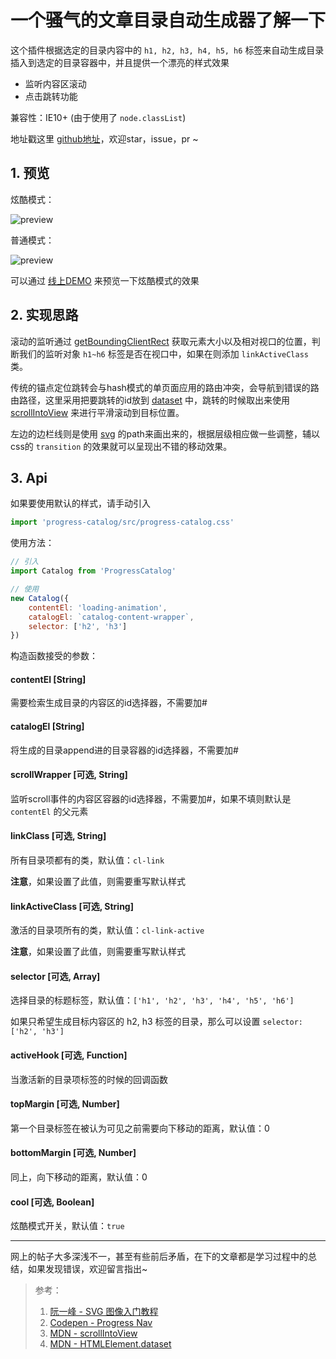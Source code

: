 # 一个骚气的文章目录自动生成器了解一下

这个插件根据选定的目录内容中的 `h1, h2, h3, h4, h5, h6` 标签来自动生成目录插入到选定的目录容器中，并且提供一个漂亮的样式效果

- 监听内容区滚动
- 点击跳转功能

兼容性：IE10+ (由于使用了 `node.classList`)

地址戳这里 [github地址](https://github.com/SHERlocked93/progress-catalog)，欢迎star，issue，pr ~

## 1. 预览

炫酷模式：

![preview](https://github.com/SHERlocked93/progress-catalog/blob/master/assets/progress-catalog.gif)

普通模式：

![preview](https://github.com/SHERlocked93/progress-catalog/blob/master/assets/simple.gif)



可以通过 [线上DEMO](http://sherlocked93.club/vue-style-codebase/) 来预览一下炫酷模式的效果

## 2. 实现思路

滚动的监听通过 [getBoundingClientRect](https://developer.mozilla.org/zh-CN/docs/Web/API/Element/getBoundingClientRect) 获取元素大小以及相对视口的位置，判断我们的监听对象 `h1~h6` 标签是否在视口中，如果在则添加 `linkActiveClass`  类。

传统的锚点定位跳转会与hash模式的单页面应用的路由冲突，会导航到错误的路由路径，这里采用把要跳转的id放到 [dataset](https://developer.mozilla.org/en-US/docs/Web/API/HTMLElement/dataset) 中，跳转的时候取出来使用 [scrollIntoView](https://developer.mozilla.org/zh-CN/docs/Web/API/Element/scrollIntoView) 来进行平滑滚动到目标位置。

左边的边栏线则是使用 [svg](http://www.ruanyifeng.com/blog/2018/08/svg.html) 的path来画出来的，根据层级相应做一些调整，辅以css的 `transition` 的效果就可以呈现出不错的移动效果。


## 3. Api
如果要使用默认的样式，请手动引入

```js
import 'progress-catalog/src/progress-catalog.css'
```

使用方法：
```js
// 引入
import Catalog from 'ProgressCatalog'

// 使用 
new Catalog({
	contentEl: 'loading-animation',
	catalogEl: `catalog-content-wrapper`,
	selector: ['h2', 'h3']
})
```

构造函数接受的参数：

#### contentEl [String]
需要检索生成目录的内容区的id选择器，不需要加#

#### catalogEl [String]
将生成的目录append进的目录容器的id选择器，不需要加#

#### scrollWrapper [可选, String]
监听scroll事件的内容区容器的id选择器，不需要加#，如果不填则默认是 `contentEl` 的父元素

#### linkClass [可选, String]
所有目录项都有的类，默认值：`cl-link`

**注意**，如果设置了此值，则需要重写默认样式

#### linkActiveClass [可选, String]

激活的目录项所有的类，默认值：`cl-link-active`

**注意**，如果设置了此值，则需要重写默认样式

#### selector [可选, Array]
选择目录的标题标签，默认值：`['h1', 'h2', 'h3', 'h4', 'h5', 'h6']`

如果只希望生成目标内容区的 h2, h3 标签的目录，那么可以设置 `selector: ['h2', 'h3']`

#### activeHook [可选, Function]
当激活新的目录项标签的时候的回调函数

#### topMargin [可选, Number]
第一个目录标签在被认为可见之前需要向下移动的距离，默认值：0

#### bottomMargin [可选, Number]
同上，向下移动的距离，默认值：0

#### cool [可选, Boolean]
炫酷模式开关，默认值：`true`





---

网上的帖子大多深浅不一，甚至有些前后矛盾，在下的文章都是学习过程中的总结，如果发现错误，欢迎留言指出~

> 参考：
>
> 1. [阮一峰 - SVG 图像入门教程](http://www.ruanyifeng.com/blog/2018/08/svg.html)
> 2. [Codepen - Progress Nav](https://codepen.io/hakimel/pen/BpKNPg) 
> 3. [MDN - scrollIntoView](https://developer.mozilla.org/zh-CN/docs/Web/API/Element/scrollIntoView)
> 4. [MDN - HTMLElement.dataset](https://developer.mozilla.org/en-US/docs/Web/API/HTMLElement/dataset)